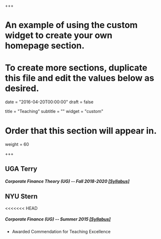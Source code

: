+++


# An example of using the custom widget to create your own homepage section.
# To create more sections, duplicate this file and edit the values below as desired.

date = "2016-04-20T00:00:00"
draft = false

title = "Teaching"
subtitle = ""
widget = "custom"

# Order that this section will appear in.
weight = 60

+++

## UGA Terry

##### Corporate Finance Theory (UG) -- Fall 2018-2020  <a href="/pdf/Syllabus_UGA.pdf" target="_blank">[Syllabus]</a>


## NYU Stern

<<<<<<< HEAD
##### Corporate Finance (UG) -- Summer 2015  <a href="/pdf/Syllabus_NYU.pdf" target="_blank">[Syllabus]</a> 

- Awarded Commendation for Teaching Excellence


<!-- ## Teaching Fellow

##### Corporate Finance for Prof. Philipp Schnabl

- MBA: Fall 2014, Spring 2015, Fall 2015, Fall 2016, Fall 2017
- UG: Spring 2015 -->
